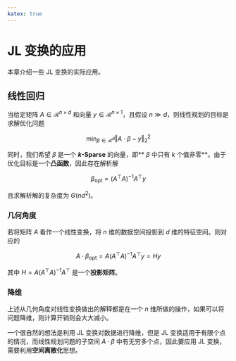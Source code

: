 ```yaml
---
katex: true
---
```


# JL 变换的应用

本章介绍一些 JL 变换的实际应用。

## 线性回归

当给定矩阵 $A \in \mathcal{R}^{n \times d}$ 和向量 $y \in \mathcal{R}^{n \times 1}$，且假设 $n \gg d$，则线性规划的目标是求解优化问题

$$
\min_{\beta \in \mathcal{R}^d} \Vert A \cdot \beta - y \Vert_2^2
$$

同时，我们希望 $\beta$ 是一个 **$k$-Sparse** 的向量，即** $\beta$ 中只有 $k$ 个值非零**。由于优化目标是一个**凸函数**，因此存在解析解

$$
\beta_{\text{opt}} = \left( A^\top A \right)^{-1}A^\top y
$$

且求解析解的复杂度为 $\Theta(nd^2)$。

### 几何角度

若将矩阵 $A$ 看作一个线性变换，将 $n$ 维的数据空间投影到 $d$ 维的特征空间。则对应的

$$
A \cdot \beta_{\text{opt}} = A \left( A^\top A \right)^{-1}A^\top y = Hy
$$

其中 $H = A \left( A^\top A \right)^{-1}A^\top$ 是一个**投影矩阵**。

### 降维

上述从几何角度对线性变换做出的解释都是在一个 $n$ 维所做的操作，如果可以将问题降维，则计算开销则会大大减小。

一个很自然的想法是利用 JL 变换对数据进行降维，但是 JL 变换适用于有限个点的情况，而线性规划问题的子空间 $A \cdot \beta$ 中有无穷多个点，因此要应用 JL 变换，需要利用**空间离散化**思想。
